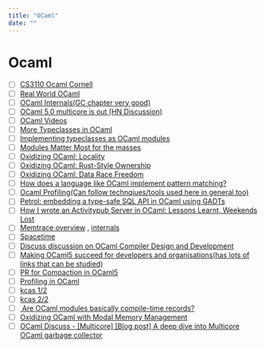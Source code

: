 ```yaml
---
title: "OCaml"
date: ""
---
```


# Ocaml

- [ ] [CS3110 Ocaml Cornell](https://cs3110.github.io/textbook/cover.html)
- [ ] [Real World OCaml](https://dev.realworldocaml.org/)
- [ ] [OCaml Internals(GC chapter very good)](https://caml.inria.fr/pub/docs/oreilly-book/html/index.html)
- [ ] [OCaml 5.0 multicore is out (HN Discussion)](https://news.ycombinator.com/item?id=34013767)
- [ ] [OCaml Videos](https://watch.ocaml.org/)
- [ ] [More Typeclasses in OCaml](https://blog.shaynefletcher.org/2017/05/more-type-classes-in-ocaml.html)
- [ ] [Implementing typeclasses as OCaml modules](https://blog.shaynefletcher.org/2016/10/implementing-type-classes-as-ocaml.html)
- [ ] [Modules Matter Most for the masses](https://www.pathsensitive.com/2023/03/modules-matter-most-for-masses.html)
- [ ] [Oxidizing OCaml: Locality](https://blog.janestreet.com/oxidizing-ocaml-locality/)
- [ ] [Oxidizing OCaml: Rust-Style Ownership](https://blog.janestreet.com/oxidizing-ocaml-ownership/)
- [ ] [Oxidizing OCaml: Data Race Freedom](https://blog.janestreet.com/oxidizing-ocaml-parallelism/)
- [ ] [How does a language like OCaml implement pattern matching?](https://stackoverflow.com/questions/74648858/how-does-a-language-like-ocaml-implement-pattern-matching/74653861#74653861)
- [ ] [Ocaml Profiling(Can follow technqiues/tools used here in general too)](https://github.com/ocaml-bench/notes/blob/master/profiling_notes.md)
- [ ] [Petrol: embedding a type-safe SQL API in OCaml using GADTs](https://gopiandcode.uk/logs/log-ways-of-sql-in-ocaml.html)
- [ ] [How I wrote an Activitypub Server in OCaml: Lessons Learnt, Weekends Lost](https://gopiandcode.uk/logs/log-writing-activitypub.html)
- [ ] [Memtrace overview](https://blog.janestreet.com/finding-memory-leaks-with-memtrace/) , [internals](https://github.com/janestreet/memtrace/blob/master/docs/internal.md)
- [ ] [Spacetime](https://blog.janestreet.com/a-brief-trip-through-spacetime/)
- [ ] [Discuss discussion on OCaml Compiler Design and Development](https://discuss.ocaml.org/t/ocaml-compiler-design-and-development/5823)
- [ ] [Making OCaml5 succeed for developers and organisations(has lots of links that can be studied)](https://tarides.com/blog/2023-07-07-making-ocaml-5-succeed-for-developers-and-organisations/)
- [ ] [PR for Compaction in OCaml5](https://github.com/ocaml/ocaml/pull/12193)
- [ ] [Profiling in OCaml](https://ocaml.org/docs/profiling)
- [ ] [kcas 1/2](https://tarides.com/blog/2023-08-07-kcas-building-a-lock-free-stm-for-ocaml-1-2/)
- [ ] [kcas 2/2](https://tarides.com/blog/2023-08-10-kcas-building-a-lock-free-stm-for-ocaml-2-2/)
- [ ] [ Are OCaml modules basically compile-time records? ](https://www.reddit.com/r/ProgrammingLanguages/s/mCBOtykYqZ)
- [ ] [Oxidizing OCaml with Modal Memory Management](https://homepages.inf.ed.ac.uk/slindley/papers/mode-inference-draft-feb2024.pdf)
- [ ] [OCaml Discuss - [Multicore] [Blog post] A deep dive into Multicore OCaml garbage collector](https://discuss.ocaml.org/t/multicore-blog-post-a-deep-dive-into-multicore-ocaml-garbage-collector/557)
